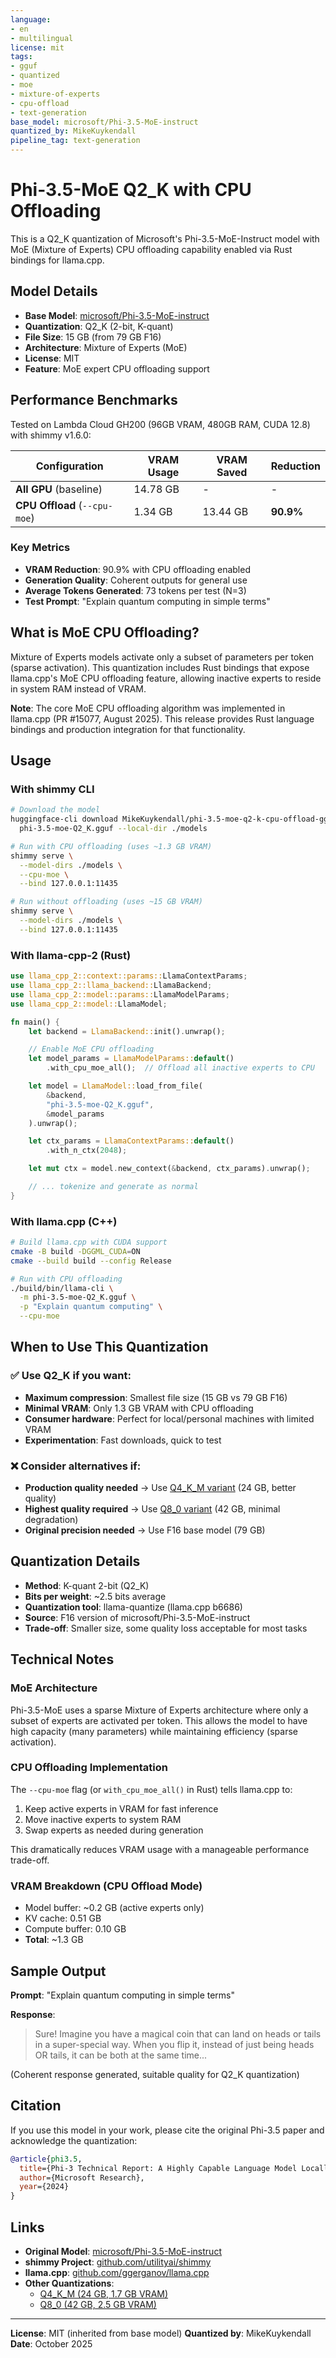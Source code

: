 ```yaml
---
language:
- en
- multilingual
license: mit
tags:
- gguf
- quantized
- moe
- mixture-of-experts
- cpu-offload
- text-generation
base_model: microsoft/Phi-3.5-MoE-instruct
quantized_by: MikeKuykendall
pipeline_tag: text-generation
---
```


# Phi-3.5-MoE Q2_K with CPU Offloading

This is a Q2_K quantization of Microsoft's Phi-3.5-MoE-Instruct model with MoE (Mixture of Experts) CPU offloading capability enabled via Rust bindings for llama.cpp.

## Model Details

- **Base Model**: [microsoft/Phi-3.5-MoE-instruct](https://huggingface.co/microsoft/Phi-3.5-MoE-instruct)
- **Quantization**: Q2_K (2-bit, K-quant)
- **File Size**: 15 GB (from 79 GB F16)
- **Architecture**: Mixture of Experts (MoE)
- **License**: MIT
- **Feature**: MoE expert CPU offloading support

## Performance Benchmarks

Tested on Lambda Cloud GH200 (96GB VRAM, 480GB RAM, CUDA 12.8) with shimmy v1.6.0:

| Configuration | VRAM Usage | VRAM Saved | Reduction |
|--------------|------------|------------|-----------|
| **All GPU** (baseline) | 14.78 GB | - | - |
| **CPU Offload** (`--cpu-moe`) | 1.34 GB | 13.44 GB | **90.9%** |

### Key Metrics
- **VRAM Reduction**: 90.9% with CPU offloading enabled
- **Generation Quality**: Coherent outputs for general use
- **Average Tokens Generated**: 73 tokens per test (N=3)
- **Test Prompt**: "Explain quantum computing in simple terms"

## What is MoE CPU Offloading?

Mixture of Experts models activate only a subset of parameters per token (sparse activation). This quantization includes Rust bindings that expose llama.cpp's MoE CPU offloading feature, allowing inactive experts to reside in system RAM instead of VRAM.

**Note**: The core MoE CPU offloading algorithm was implemented in llama.cpp (PR #15077, August 2025). This release provides Rust language bindings and production integration for that functionality.

## Usage

### With shimmy CLI

```bash
# Download the model
huggingface-cli download MikeKuykendall/phi-3.5-moe-q2-k-cpu-offload-gguf \
  phi-3.5-moe-Q2_K.gguf --local-dir ./models

# Run with CPU offloading (uses ~1.3 GB VRAM)
shimmy serve \
  --model-dirs ./models \
  --cpu-moe \
  --bind 127.0.0.1:11435

# Run without offloading (uses ~15 GB VRAM)
shimmy serve \
  --model-dirs ./models \
  --bind 127.0.0.1:11435
```

### With llama-cpp-2 (Rust)

```rust
use llama_cpp_2::context::params::LlamaContextParams;
use llama_cpp_2::llama_backend::LlamaBackend;
use llama_cpp_2::model::params::LlamaModelParams;
use llama_cpp_2::model::LlamaModel;

fn main() {
    let backend = LlamaBackend::init().unwrap();

    // Enable MoE CPU offloading
    let model_params = LlamaModelParams::default()
        .with_cpu_moe_all();  // Offload all inactive experts to CPU

    let model = LlamaModel::load_from_file(
        &backend,
        "phi-3.5-moe-Q2_K.gguf",
        &model_params
    ).unwrap();

    let ctx_params = LlamaContextParams::default()
        .with_n_ctx(2048);

    let mut ctx = model.new_context(&backend, ctx_params).unwrap();

    // ... tokenize and generate as normal
}
```

### With llama.cpp (C++)

```bash
# Build llama.cpp with CUDA support
cmake -B build -DGGML_CUDA=ON
cmake --build build --config Release

# Run with CPU offloading
./build/bin/llama-cli \
  -m phi-3.5-moe-Q2_K.gguf \
  -p "Explain quantum computing" \
  --cpu-moe
```

## When to Use This Quantization

### ✅ Use Q2_K if you want:
- **Maximum compression**: Smallest file size (15 GB vs 79 GB F16)
- **Minimal VRAM**: Only 1.3 GB VRAM with CPU offloading
- **Consumer hardware**: Perfect for local/personal machines with limited VRAM
- **Experimentation**: Fast downloads, quick to test

### ❌ Consider alternatives if:
- **Production quality needed** → Use [Q4_K_M variant](../phi-3.5-moe-q4-k-m-cpu-offload-gguf) (24 GB, better quality)
- **Highest quality required** → Use [Q8_0 variant](../phi-3.5-moe-q8-0-cpu-offload-gguf) (42 GB, minimal degradation)
- **Original precision needed** → Use F16 base model (79 GB)

## Quantization Details

- **Method**: K-quant 2-bit (Q2_K)
- **Bits per weight**: ~2.5 bits average
- **Quantization tool**: llama-quantize (llama.cpp b6686)
- **Source**: F16 version of microsoft/Phi-3.5-MoE-instruct
- **Trade-off**: Smaller size, some quality loss acceptable for most tasks

## Technical Notes

### MoE Architecture
Phi-3.5-MoE uses a sparse Mixture of Experts architecture where only a subset of experts are activated per token. This allows the model to have high capacity (many parameters) while maintaining efficiency (sparse activation).

### CPU Offloading Implementation
The `--cpu-moe` flag (or `with_cpu_moe_all()` in Rust) tells llama.cpp to:
1. Keep active experts in VRAM for fast inference
2. Move inactive experts to system RAM
3. Swap experts as needed during generation

This dramatically reduces VRAM usage with a manageable performance trade-off.

### VRAM Breakdown (CPU Offload Mode)
- Model buffer: ~0.2 GB (active experts only)
- KV cache: 0.51 GB
- Compute buffer: 0.10 GB
- **Total**: ~1.3 GB

## Sample Output

**Prompt**: "Explain quantum computing in simple terms"

**Response**:
> Sure! Imagine you have a magical coin that can land on heads or tails in a super-special way. When you flip it, instead of just being heads OR tails, it can be both at the same time...

(Coherent response generated, suitable quality for Q2_K quantization)

## Citation

If you use this model in your work, please cite the original Phi-3.5 paper and acknowledge the quantization:

```bibtex
@article{phi3.5,
  title={Phi-3 Technical Report: A Highly Capable Language Model Locally on Your Phone},
  author={Microsoft Research},
  year={2024}
}
```

## Links

- **Original Model**: [microsoft/Phi-3.5-MoE-instruct](https://huggingface.co/microsoft/Phi-3.5-MoE-instruct)
- **shimmy Project**: [github.com/utilityai/shimmy](https://github.com/utilityai/shimmy)
- **llama.cpp**: [github.com/ggerganov/llama.cpp](https://github.com/ggerganov/llama.cpp)
- **Other Quantizations**:
  - [Q4_K_M (24 GB, 1.7 GB VRAM)](../phi-3.5-moe-q4-k-m-cpu-offload-gguf)
  - [Q8_0 (42 GB, 2.5 GB VRAM)](../phi-3.5-moe-q8-0-cpu-offload-gguf)

---

**License**: MIT (inherited from base model)
**Quantized by**: MikeKuykendall
**Date**: October 2025
